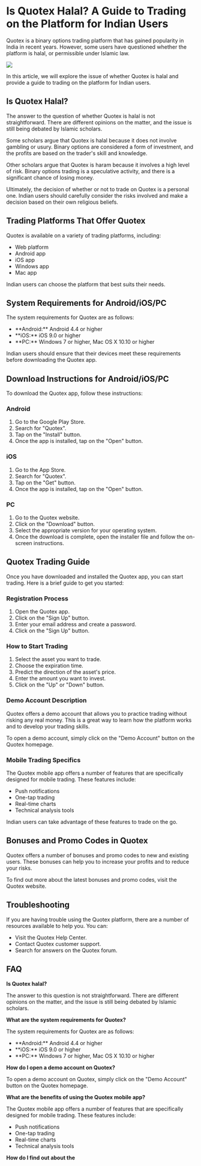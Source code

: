 # Is Quotex Halal? A Guide to Trading on the Platform for Indian Users

Quotex is a binary options trading platform that has gained popularity
in India in recent years. However, some users have questioned whether
the platform is halal, or permissible under Islamic law.

[![](https://static.quotex.io/files/4_en/300_250.jpg)](https://traff.sbs/brokerqxlid)

In this article, we will explore the issue of whether Quotex is halal
and provide a guide to trading on the platform for Indian users.

## Is Quotex Halal?

The answer to the question of whether Quotex is halal is not
straightforward. There are different opinions on the matter, and the
issue is still being debated by Islamic scholars.

Some scholars argue that Quotex is halal because it does not involve
gambling or usury. Binary options are considered a form of investment,
and the profits are based on the trader\'s skill and knowledge.

Other scholars argue that Quotex is haram because it involves a high
level of risk. Binary options trading is a speculative activity, and
there is a significant chance of losing money.

Ultimately, the decision of whether or not to trade on Quotex is a
personal one. Indian users should carefully consider the risks involved
and make a decision based on their own religious beliefs.

## Trading Platforms That Offer Quotex

Quotex is available on a variety of trading platforms, including:

-   Web platform
-   Android app
-   iOS app
-   Windows app
-   Mac app

Indian users can choose the platform that best suits their needs.

## System Requirements for Android/iOS/PC

The system requirements for Quotex are as follows:

-   \*\*Android:\*\* Android 4.4 or higher
-   \*\*iOS:\*\* iOS 9.0 or higher
-   \*\*PC:\*\* Windows 7 or higher, Mac OS X 10.10 or higher

Indian users should ensure that their devices meet these requirements
before downloading the Quotex app.

## Download Instructions for Android/iOS/PC

To download the Quotex app, follow these instructions:

### Android

1.  Go to the Google Play Store.
2.  Search for "Quotex".
3.  Tap on the "Install" button.
4.  Once the app is installed, tap on the "Open" button.

### iOS

1.  Go to the App Store.
2.  Search for "Quotex".
3.  Tap on the "Get" button.
4.  Once the app is installed, tap on the "Open" button.

### PC

1.  Go to the Quotex website.
2.  Click on the "Download" button.
3.  Select the appropriate version for your operating system.
4.  Once the download is complete, open the installer file and follow
    the on-screen instructions.

## Quotex Trading Guide

Once you have downloaded and installed the Quotex app, you can start
trading. Here is a brief guide to get you started:

### Registration Process

1.  Open the Quotex app.
2.  Click on the "Sign Up" button.
3.  Enter your email address and create a password.
4.  Click on the "Sign Up" button.

### How to Start Trading

1.  Select the asset you want to trade.
2.  Choose the expiration time.
3.  Predict the direction of the asset\'s price.
4.  Enter the amount you want to invest.
5.  Click on the "Up" or "Down" button.

### Demo Account Description

Quotex offers a demo account that allows you to practice trading without
risking any real money. This is a great way to learn how the platform
works and to develop your trading skills.

To open a demo account, simply click on the "Demo Account" button
on the Quotex homepage.

### Mobile Trading Specifics

The Quotex mobile app offers a number of features that are specifically
designed for mobile trading. These features include:

-   Push notifications
-   One-tap trading
-   Real-time charts
-   Technical analysis tools

Indian users can take advantage of these features to trade on the go.

## Bonuses and Promo Codes in Quotex

Quotex offers a number of bonuses and promo codes to new and existing
users. These bonuses can help you to increase your profits and to reduce
your risks.

To find out more about the latest bonuses and promo codes, visit the
Quotex website.

## Troubleshooting

If you are having trouble using the Quotex platform, there are a number
of resources available to help you. You can:

-   Visit the Quotex Help Center.
-   Contact Quotex customer support.
-   Search for answers on the Quotex forum.

## FAQ

**Is Quotex halal?**

The answer to this question is not straightforward. There are different
opinions on the matter, and the issue is still being debated by Islamic
scholars.

**What are the system requirements for Quotex?**

The system requirements for Quotex are as follows:

-   \*\*Android:\*\* Android 4.4 or higher
-   \*\*iOS:\*\* iOS 9.0 or higher
-   \*\*PC:\*\* Windows 7 or higher, Mac OS X 10.10 or higher

**How do I open a demo account on Quotex?**

To open a demo account on Quotex, simply click on the "Demo
Account" button on the Quotex homepage.

**What are the benefits of using the Quotex mobile app?**

The Quotex mobile app offers a number of features that are specifically
designed for mobile trading. These features include:

-   Push notifications
-   One-tap trading
-   Real-time charts
-   Technical analysis tools

**How do I find out about the**

